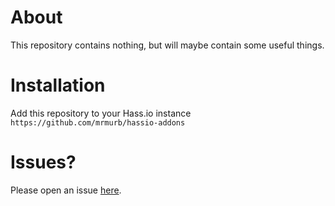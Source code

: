 # About
This repository contains nothing, but will maybe contain some useful things.

# Installation
Add this repository to your Hass.io instance  
`https://github.com/mrmurb/hassio-addons`

# Issues?
Please open an issue [here](https://github.com/mrmurb/hassio-addons/issues).